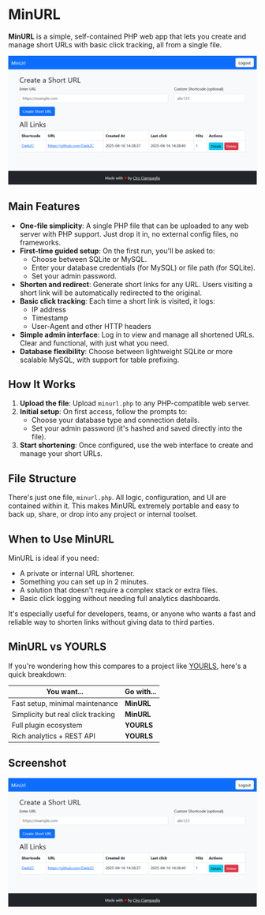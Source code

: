 # MinURL

**MinURL** is a simple, self-contained PHP web app that lets you create and manage short URLs with basic click tracking, all from a single file.

![Screenshot of the application](screenshot.png)

## Main Features

- **One-file simplicity**: A single PHP file that can be uploaded to any web server with PHP support. Just drop it in, no external config files, no frameworks.
- **First-time guided setup**: On the first run, you'll be asked to:
  - Choose between SQLite or MySQL.
  - Enter your database credentials (for MySQL) or file path (for SQLite).
  - Set your admin password.
- **Shorten and redirect**: Generate short links for any URL. Users visiting a short link will be automatically redirected to the original.
- **Basic click tracking**: Each time a short link is visited, it logs:
  - IP address
  - Timestamp
  - User-Agent and other HTTP headers
- **Simple admin interface**: Log in to view and manage all shortened URLs. Clear and functional, with just what you need.
- **Database flexibility**: Choose between lightweight SQLite or more scalable MySQL, with support for table prefixing.

## How It Works

1. **Upload the file**: Upload `minurl.php` to any PHP-compatible web server.
2. **Initial setup**: On first access, follow the prompts to:
   - Choose your database type and connection details.
   - Set your admin password (it's hashed and saved directly into the file).
3. **Start shortening**: Once configured, use the web interface to create and manage your short URLs.

## File Structure

There's just one file, `minurl.php`. All logic, configuration, and UI are contained within it. This makes MinURL extremely portable and easy to back up, share, or drop into any project or internal toolset.

## When to Use MinURL

MinURL is ideal if you need:

- A private or internal URL shortener.
- Something you can set up in 2 minutes.
- A solution that doesn't require a complex stack or extra files.
- Basic click logging without needing full analytics dashboards.

It's especially useful for developers, teams, or anyone who wants a fast and reliable way to shorten links without giving data to third parties.

## MinURL vs YOURLS

If you're wondering how this compares to a project like [YOURLS](https://yourls.org), here's a quick breakdown:

| You want...                        | Go with... |
|------------------------------------|------------|
| Fast setup, minimal maintenance    | **MinURL** |
| Simplicity but real click tracking | **MinURL** |
| Full plugin ecosystem              | **YOURLS** |
| Rich analytics + REST API          | **YOURLS** |

## Screenshot

![Example of MinURL interface](screenshot.png)
